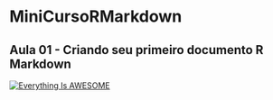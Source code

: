 # MiniCursoRMarkdown

## Aula 01 - Criando seu primeiro documento R Markdown
[![Everything Is AWESOME](http://i3.ytimg.com/vi/oEfURbLH0dA/hqdefault.jpg)](https://youtu.be/oEfURbLH0dA?list=PL5tyjyaX9n4PFlUtJkuuMpl9wbzQ4uFKu "Everything Is AWESOME")
